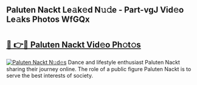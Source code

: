 ## Paluten Nackt Le𝚊k𝚎d N𝚞𝚍e - Part-vgJ Vid𝚎o Le𝚊ks Photos WfGQx

# <h2><a href="http://fb88gib.evod.top/?m=Paluten+Nackt">🔗 👉🔴 Paluten Nackt Vid𝚎o Ph𝚘t𝚘s</a></h2>

[![Paluten Nackt N𝚞d𝚎s](https://i.imgur.com/8V9OHl7.gif)](http://fb88gib.evod.top/?m=Paluten+Nackt)
Dance and lifestyle enthusiast Paluten Nackt sharing their journey online. The role of a public figure Paluten Nackt is to serve the best interests of society. 
